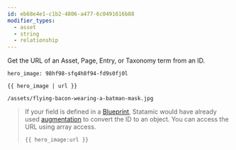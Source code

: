 ```yaml
---
id: eb68e4e1-c1b2-4806-a477-6c0491616b88
modifier_types:
  - asset
  - string
  - relationship
---
```

Get the URL of an Asset, Page, Entry, or Taxonomy term from an ID.

```.language-yaml
hero_image: 98hf98-sfq4h8f94-fd9s0fj0l
```

```
{{ hero_image | url }}
```

```.language-output
/assets/flying-bacon-wearing-a-batman-mask.jpg
```

> If your field is defined in a [Blueprint](/blueprints), Statamic would have already
> used [augmentation](/augmentation) to convert the ID to an object. You can access 
> the URL using array access.
> ```
> {{ hero_image:url }}
> ```
